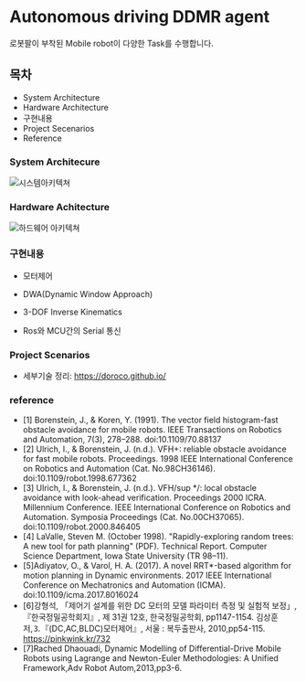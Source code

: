 # Autonomous driving DDMR agent  

로봇팔이 부착된 Mobile robot이 다양한 Task를 수행합니다.


## 목차

- System Architecture
- Hardware Architecture
- 구현내용
- Project Secenarios
- Reference


### System Architecure
![시스템아키텍쳐](https://user-images.githubusercontent.com/49723556/100517133-f7c5f580-31cb-11eb-95bd-975f90b0b69b.png)

### Hardware Achitecture
![하드웨어 아키텍쳐](https://user-images.githubusercontent.com/49723556/100517722-2e9e0a80-31d0-11eb-907d-737a6c4b231f.png)

### 구현내용

- 모터제어

- DWA(Dynamic Window Approach)

- 3-DOF Inverse Kinematics

- Ros와 MCU간의 Serial 통신

### Project Scenarios


- 세부기술 정리: https://doroco.github.io/ 

### reference
- [1] Borenstein, J., & Koren, Y. (1991). The vector field histogram-fast obstacle avoidance for mobile robots. IEEE Transactions on Robotics and Automation, 7(3), 278–288. doi:10.1109/70.88137 
- [2] Ulrich, I., & Borenstein, J. (n.d.). VFH+: reliable obstacle avoidance for fast mobile robots. Proceedings. 1998 IEEE International Conference on Robotics and Automation (Cat. No.98CH36146). doi:10.1109/robot.1998.677362 
- [3] Ulrich, I., & Borenstein, J. (n.d.). VFH/sup */: local obstacle avoidance with look-ahead verification. Proceedings 2000 ICRA. Millennium Conference. IEEE International Conference on Robotics and Automation. Symposia Proceedings (Cat. No.00CH37065). doi:10.1109/robot.2000.846405 
- [4] LaValle, Steven M. (October 1998). "Rapidly-exploring random trees: A new tool for path planning" (PDF). Technical Report. Computer Science Department, Iowa State University (TR 98–11).
- [5]Adiyatov, O., & Varol, H. A. (2017). A novel RRT*-based algorithm for motion planning in Dynamic environments. 2017 IEEE International Conference on Mechatronics and Automation (ICMA). doi:10.1109/icma.2017.8016024 
- [6]강형석, 「제어기 설계를 위한 DC 모터의 모델 파라미터 측정 및 실험적 보정」, 『한국정밀공학회지』, 제 31권 12호, 한국정밀공학회, pp1147-1154.
김상훈 저,⒊『(DC,AC,BLDC)모터제어』, 서울 : 복두출판사, 2010,pp54-115.
https://pinkwink.kr/732
- [7]Rached Dhaouadi, Dynamic Modelling of Differential-Drive Mobile Robots using Lagrange and Newton-Euler Methodologies: A Unified Framework,Adv Robot Autom,2013,pp3-6.
